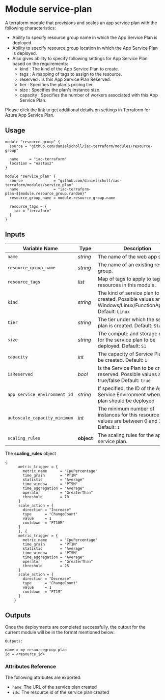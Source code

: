# Module service-plan

A terraform module that provisions and scales an app service plan with the following characteristics: 

- Ability to specify resource group name in which the App Service Plan is deployed.
- Ability to specify resource group location in which the App Service Plan is deployed.
- Also gives ability to specify following settings for App Service Plan based on the requirements:
  - kind : The kind of the App Service Plan to create.
  - tags : A mapping of tags to assign to the resource.
  - reserved : Is this App Service Plan Reserved.
  - tier : Specifies the plan's pricing tier.
  - size : Specifies the plan's instance size.
  - capacity : Specifies the number of workers associated with this App Service Plan.

Please click the [link](https://www.terraform.io/docs/providers/azurerm/r/app_service_plan.html#capacity) to get additional details on settings in Terraform for Azure App Service Plan.

## Usage

```
module "resource_group" {
  source = "github.com/danielscholl/iac-terraform/modules/resource-group"

  name     = "iac-terraform"
  location = "eastus2"
}

module "service_plan" {
  source              = "github.com/danielscholl/iac-terraform/modules/service_plan"
  name                = "iac-terraform-plan-${module.resource_group.random}"
  resource_group_name = module.resource_group.name

  resource_tags = {
    iac = "terraform"
  }
}
```

## Inputs

| Variable Name                     | Type       | Description                          | 
| --------------------------------- | ---------- | ------------------------------------ |
| `name`                            | _string_   | The name of the web app service.     |
| `resource_group_name`             | _string_   | The name of an existing resource group. |
| `resource_tags`                   | _list_     | Map of tags to apply to taggable resources in this module. |
| `kind`                            | _string_   | The kind of service plan to be created. Possible values are Windows/Linux/FunctionApp/App. Default: `Linux` |
| `tier`                            | _string_   | The tier under which the service plan is created. Default: `Standard` |
| `size`                            | _string_   | The compute and storage needed for the service plan to be deployed. Default: `S1`|
| `capacity`                        | _int_      | The capacity of Service Plan to be created. Default: `1` |
| `isReserved`                      | _bool_     | Is the Service Plan to be created reserved. Possible values are true/false Default: `true` |
| `app_service_environment_id`      | _string_   | If specified, the ID of the App Service Environment where this plan should be deployed |
| `autoscale_capacity_minimum`      | _int_      | The minimum number of instances for this resource. Valid values are between 0 and 1000 Default: `1` |
| `scaling_rules`                   | __object__ | The scaling rules for the app service plan. |


The __scaling_rules__ object
```
{
      metric_trigger = {
        metric_name      = "CpuPercentage"
        time_grain       = "PT1M"
        statistic        = "Average"
        time_window      = "PT5M"
        time_aggregation = "Average"
        operator         = "GreaterThan"
        threshold        = 70
      }
      scale_action = {
        direction = "Increase"
        type      = "ChangeCount"
        value     = 1
        cooldown  = "PT10M"
      }
      }, {
      metric_trigger = {
        metric_name      = "CpuPercentage"
        time_grain       = "PT1M"
        statistic        = "Average"
        time_window      = "PT5M"
        time_aggregation = "Average"
        operator         = "GreaterThan"
        threshold        = 25
      }
      scale_action = {
        direction = "Decrease"
        type      = "ChangeCount"
        value     = 1
        cooldown  = "PT1M"
      }
    }
```

## Outputs

Once the deployments are completed successfully, the output for the current module will be in the format mentioned below:

```
Outputs:

name = my-resourcegroup-plan
id = <resource_id>
```

### Attributes Reference

The following attributes are exported:

- `name`: The URL of the service plan created
- `ids`: The resource id of the service plan created
